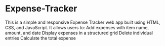 # Expense-Tracker
This is a simple and responsive Expense Tracker web app built using HTML, CSS, and JavaScript. It allows users to:  Add expenses with item name, amount, and date  Display expenses in a structured grid  Delete individual entries  Calculate the total expense
